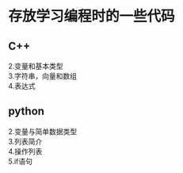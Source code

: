# 存放学习编程时的一些代码 
## C++  
2.变量和基本类型  
3.字符串，向量和数组  
4.表达式  
## python 
2.变量与简单数据类型  
3.列表简介  
4.操作列表  
5.if语句
